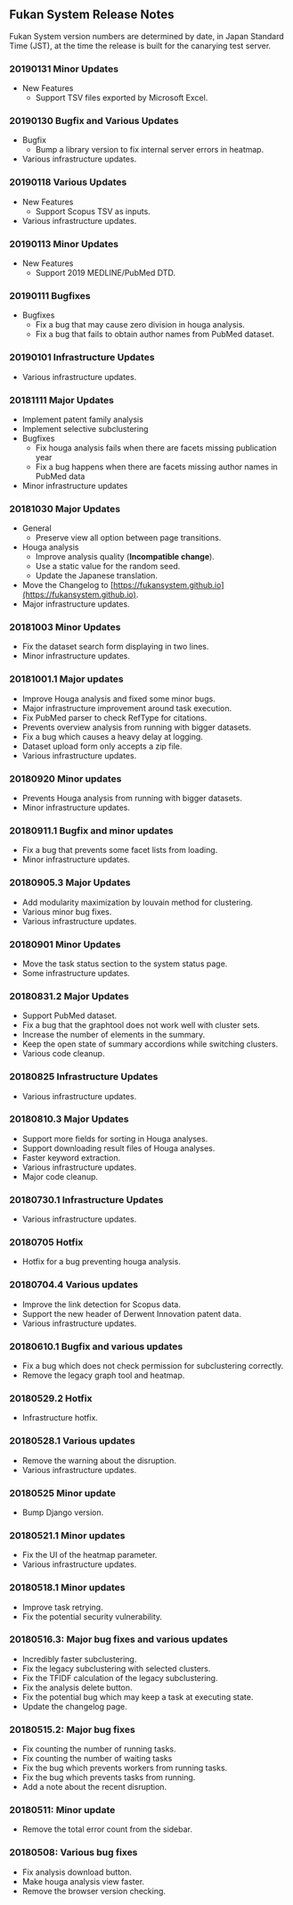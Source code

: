 ## Fukan System Release Notes

Fukan System version numbers are determined by date, in Japan Standard Time
(JST), at the time the release is built for the canarying test server.

### 20190131 Minor Updates

- New Features
  - Support TSV files exported by Microsoft Excel.

### 20190130 Bugfix and Various Updates

- Bugfix
  - Bump a library version to fix internal server errors in heatmap.
- Various infrastructure updates.

### 20190118 Various Updates

- New Features
  - Support Scopus TSV as inputs.
- Various infrastructure updates.

### 20190113 Minor Updates

- New Features
  - Support 2019 MEDLINE/PubMed DTD.

### 20190111 Bugfixes

- Bugfixes
  - Fix a bug that may cause zero division in houga analysis.
  - Fix a bug that fails to obtain author names from PubMed dataset.

### 20190101 Infrastructure Updates

- Various infrastructure updates.

### 20181111 Major Updates

- Implement patent family analysis
- Implement selective subclustering
- Bugfixes
  - Fix houga analysis fails when there are facets missing publication year
  - Fix a bug happens when there are facets missing author names in PubMed data
- Minor infrastructure updates

### 20181030 Major Updates

- General
  - Preserve view all option between page transitions.
- Houga analysis
  - Improve analysis quality (**Incompatible change**).
  - Use a static value for the random seed.
  - Update the Japanese translation.
- Move the Changelog to
  [https://fukansystem.github.io](https://fukansystem.github.io).
- Major infrastructure updates.

### 20181003 Minor Updates

- Fix the dataset search form displaying in two lines.
- Minor infrastructure updates.

### 20181001.1 Major updates

- Improve Houga analysis and fixed some minor bugs.
- Major infrastructure improvement around task execution.
- Fix PubMed parser to check RefType for citations.
- Prevents overview analysis from running with bigger datasets.
- Fix a bug which causes a heavy delay at logging.
- Dataset upload form only accepts a zip file.
- Various infrastructure updates.

### 20180920 Minor updates

- Prevents Houga analysis from running with bigger datasets.
- Minor infrastructure updates.

### 20180911.1 Bugfix and minor updates

- Fix a bug that prevents some facet lists from loading.
- Minor infrastructure updates.

### 20180905.3 Major Updates

- Add modularity maximization by louvain method for clustering.
- Various minor bug fixes.
- Various infrastructure updates.

### 20180901 Minor Updates

- Move the task status section to the system status page.
- Some infrastructure updates.

### 20180831.2 Major Updates

- Support PubMed dataset.
- Fix a bug that the graphtool does not work well with cluster sets.
- Increase the number of elements in the summary.
- Keep the open state of summary accordions while switching clusters.
- Various code cleanup.

### 20180825 Infrastructure Updates

- Various infrastructure updates.

### 20180810.3 Major Updates

- Support more fields for sorting in Houga analyses.
- Support downloading result files of Houga analyses.
- Faster keyword extraction.
- Various infrastructure updates.
- Major code cleanup.

### 20180730.1 Infrastructure Updates

- Various infrastructure updates.

### 20180705 Hotfix

- Hotfix for a bug preventing houga analysis.

### 20180704.4 Various updates

- Improve the link detection for Scopus data.
- Support the new header of Derwent Innovation patent data.
- Various infrastructure updates.

### 20180610.1 Bugfix and various updates

- Fix a bug which does not check permission for subclustering correctly.
- Remove the legacy graph tool and heatmap.

### 20180529.2 Hotfix

- Infrastructure hotfix.

### 20180528.1 Various updates

- Remove the warning about the disruption.
- Various infrastructure updates.

### 20180525 Minor update

- Bump Django version.

### 20180521.1 Minor updates

- Fix the UI of the heatmap parameter.
- Various infrastructure updates.

### 20180518.1 Minor updates

- Improve task retrying.
- Fix the potential security vulnerability.

### 20180516.3: Major bug fixes and various updates

- Incredibly faster subclustering.
- Fix the legacy subclustering with selected clusters.
- Fix the TFIDF calculation of the legacy subclustering.
- Fix the analysis delete button.
- Fix the potential bug which may keep a task at executing state.
- Update the changelog page.

### 20180515.2: Major bug fixes

- Fix counting the number of running tasks.
- Fix counting the number of waiting tasks
- Fix the bug which prevents workers from running tasks.
- Fix the bug which prevents tasks from running.
- Add a note about the recent disruption.

### 20180511: Minor update

- Remove the total error count from the sidebar.

### 20180508: Various bug fixes

- Fix analysis download button.
- Make houga analysis view faster.
- Remove the browser version checking.
